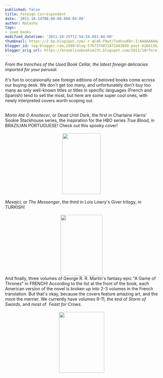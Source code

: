 ```yaml
---
published: false
title: Foreign Correspondent
date: '2011-10-14T08:00:00.000-04:00'
author: Natasha
tags:
- used books
modified_datetime: '2011-10-25T11:54:54.691-04:00'
thumbnail: https://2.bp.blogspot.com/-r-qC46-F9wY/To4hvuKOr-I/AAAAAAAAAI8/NSq3z9Rjbv8/s72-c/trueblood.JPG
blogger_id: tag:blogger.com,1999:blog-5767374071871443859.post-6266136346998344580
blogger_orig_url: https://brooklinebooksmith.blogspot.com/2011/10/foreign-correspondent.html
---
```


<em>From the trenches of the Used Book Cellar, the latest foreign delicacies imported for your perusal.</em><br /><br />It's fun to occaisionally see foreign editions of beloved books come across our buying desk. We don't get too many, and unfortunately don't buy too many as only well-known titles or titles in specific languages (French and Spanish) tend to sell the most, but here are some super cool ones, with newly interpreted covers worth scoping out.<br /><br /><div style="border-bottom: medium none; border-left: medium none; border-right: medium none; border-top: medium none;"><em>Morto Até O Anoitecer</em>, or <em>Dead Until Dark</em>, the first in Charlaine Harris' Sookie Stackhouse series, the inspiration for the HBO series <em>True Blood</em>, in BRAZILIAN PORTUGUESE! Check out this spooky cover!</div><div style="border-bottom: medium none; border-left: medium none; border-right: medium none; border-top: medium none;"><br /></div><div class="separator" style="border-bottom: medium none; border-left: medium none; border-right: medium none; border-top: medium none; clear: both; text-align: center;"><a href="https://2.bp.blogspot.com/-r-qC46-F9wY/To4hvuKOr-I/AAAAAAAAAI8/NSq3z9Rjbv8/s1600/trueblood.JPG" imageanchor="1" style="margin-left: 1em; margin-right: 1em;"><img border="0" height="200" kca="true" src="https://2.bp.blogspot.com/-r-qC46-F9wY/To4hvuKOr-I/AAAAAAAAAI8/NSq3z9Rjbv8/s200/trueblood.JPG" width="126" /></a></div><div class="separator" style="border-bottom: medium none; border-left: medium none; border-right: medium none; border-top: medium none; clear: both; text-align: center;"><br /></div><div style="border-bottom: medium none; border-left: medium none; border-right: medium none; border-top: medium none;"><em>Mesajci</em>, or <em>The Messenger</em>, the third in Lois Lowry's Giver trilogy, in TURKISH!</div><div style="border-bottom: medium none; border-left: medium none; border-right: medium none; border-top: medium none;"><br /></div><div class="separator" style="clear: both; text-align: center;"><a href="https://2.bp.blogspot.com/-aAqLloNENSc/To4hxS778EI/AAAAAAAAAJA/FvJqIWFRgtM/s1600/messenger.JPG" imageanchor="1" style="margin-left: 1em; margin-right: 1em;"><img border="0" height="200" kca="true" src="https://2.bp.blogspot.com/-aAqLloNENSc/To4hxS778EI/AAAAAAAAAJA/FvJqIWFRgtM/s200/messenger.JPG" width="138" /></a></div><div style="border-bottom: medium none; border-left: medium none; border-right: medium none; border-top: medium none;">And finally, three volumes of George R. R. Martin's fantasy epic "A Game of Thrones" in FRENCH! According to the list at the front of the book, each American version of the novel is broken up into 2-3 volumes in the French translation. But that's okay, because the covers feature amazing art, and the more the merrier. We currently have volumes 9-11, the end of <em>Storm of Swords</em>, and most of&nbsp; <em>Feast for Crows</em>.</div><div style="border-bottom: medium none; border-left: medium none; border-right: medium none; border-top: medium none;"><br /></div><div class="separator" style="clear: both; text-align: center;"><a href="https://1.bp.blogspot.com/-wGZPEIhaOR0/To4hzG3lzLI/AAAAAAAAAJE/Q1BuUfABTPQ/s1600/frenchthrones.JPG" imageanchor="1" style="margin-left: 1em; margin-right: 1em;"><img border="0" height="200" kca="true" src="https://1.bp.blogspot.com/-wGZPEIhaOR0/To4hzG3lzLI/AAAAAAAAAJE/Q1BuUfABTPQ/s200/frenchthrones.JPG" width="149" /></a></div>